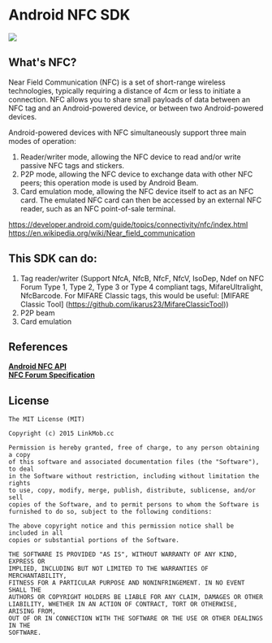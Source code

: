 # Android NFC SDK
<img src="http://www.themobilespot.co.uk/wp-content/uploads/2014/12/itkt-blog-b-5-2-2013.jpg">

## What's NFC?

Near Field Communication (NFC) is a set of short-range wireless technologies, typically requiring a distance of 4cm or less to initiate a connection. NFC allows you to share small payloads of data between an NFC tag and an Android-powered device, or between two Android-powered devices.

Android-powered devices with NFC simultaneously support three main modes of operation:

1. Reader/writer mode, allowing the NFC device to read and/or write passive NFC tags and stickers.
2. P2P mode, allowing the NFC device to exchange data with other NFC peers; this operation mode is used by Android Beam.
3. Card emulation mode, allowing the NFC device itself to act as an NFC card. The emulated NFC card can then be accessed by an external NFC reader, such as an NFC point-of-sale terminal. <br>

https://developer.android.com/guide/topics/connectivity/nfc/index.html  <br>
https://en.wikipedia.org/wiki/Near_field_communication  <br>


## This SDK can do:

1. Tag reader/writer
(Support NfcA, NfcB, NfcF, NfcV, IsoDep, Ndef on NFC Forum Type 1, Type 2, Type 3 or Type 4 compliant tags, MifareUltralight, NfcBarcode. For MIFARE Classic tags, this would be useful: [MIFARE Classic Tool] (https://github.com/ikarus23/MifareClassicTool))
2. P2P beam
3. Card emulation


## References

**[Android NFC API](https://developer.android.com/reference/android/nfc/package-summary.html)**  <br>
**[NFC Forum Specification](http://nfc-forum.org/our-work/specifications-and-application-documents/specifications/)**  <br>


## License

    The MIT License (MIT)

    Copyright (c) 2015 LinkMob.cc

    Permission is hereby granted, free of charge, to any person obtaining a copy
    of this software and associated documentation files (the "Software"), to deal
    in the Software without restriction, including without limitation the rights
    to use, copy, modify, merge, publish, distribute, sublicense, and/or sell
    copies of the Software, and to permit persons to whom the Software is
    furnished to do so, subject to the following conditions:

    The above copyright notice and this permission notice shall be included in all
    copies or substantial portions of the Software.

    THE SOFTWARE IS PROVIDED "AS IS", WITHOUT WARRANTY OF ANY KIND, EXPRESS OR
    IMPLIED, INCLUDING BUT NOT LIMITED TO THE WARRANTIES OF MERCHANTABILITY,
    FITNESS FOR A PARTICULAR PURPOSE AND NONINFRINGEMENT. IN NO EVENT SHALL THE
    AUTHORS OR COPYRIGHT HOLDERS BE LIABLE FOR ANY CLAIM, DAMAGES OR OTHER
    LIABILITY, WHETHER IN AN ACTION OF CONTRACT, TORT OR OTHERWISE, ARISING FROM,
    OUT OF OR IN CONNECTION WITH THE SOFTWARE OR THE USE OR OTHER DEALINGS IN THE
    SOFTWARE.
